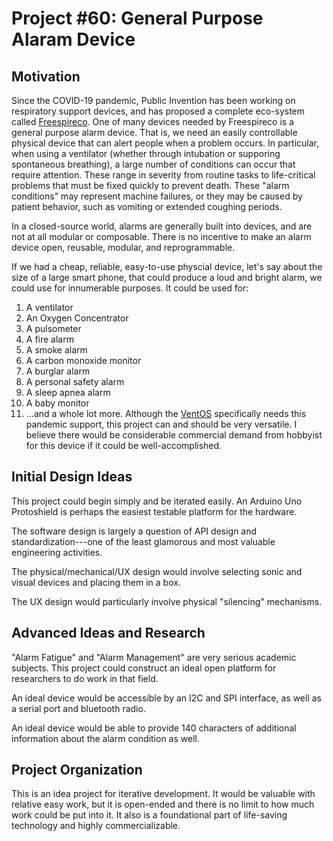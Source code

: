 # Project #60: General Purpose Alaram Device

## Motivation

Since the COVID-19 pandemic, Public Invention has been working on respiratory support devices, and has proposed a complete eco-system called [Freespireco](https://github.com/PubInv/freespireco).
One of many devices needed by Freespireco is a general purpose alarm device. That is, we need an easily controllable physical device that can alert people when
a problem occurs. In particular, when using a ventilator (whether through intubation or supporing spontaneous breathing), a large number of 
conditions can occur that require attention. These range in severity from routine tasks to life-critical problems that must be fixed quickly
to prevent death. These "alarm conditions" may represent machine failures, or they may be caused by patient behavior, such as vomiting or extended coughing
periods.

In a closed-source world, alarms are generally built into devices, and are not at all modular or composable. There is no incentive to make 
an alarm device open, reusable, modular, and reprogrammable.

If we had a cheap, reliable, easy-to-use physcial device, let's say about the size of a large smart phone, that could produce a loud and bright
alarm, we could use for innumerable purposes. It could be used for:
1. A ventilator
1. An Oxygen Concentrator
1. A pulsometer
1. A fire alarm
1. A smoke alarm
1. A carbon monoxide monitor
1. A burglar alarm
1. A personal safety alarm
1. A sleep apnea alarm
1. A baby monitor
1. ...and a whole lot more.
Although the [VentOS](https://gitlab.com/project-ventos/ventos) specifically needs this pandemic support, this project can and should be very versatile. 
I believe there would be considerable commercial demand from hobbyist for this device if it could be well-accomplished.

## Initial Design Ideas

This project could begin simply and be iterated easily. An Arduino Uno Protoshield is perhaps the easiest testable platform for the hardware.

The software design is largely a question of API design and standardization---one of the least glamorous and most valuable engineering activities.

The physical/mechanical/UX design would involve selecting sonic and visual devices and placing them in a box.

The UX design would particularly involve physical "silencing" mechanisms.

## Advanced Ideas and Research

"Alarm Fatigue" and "Alarm Management" are very serious academic subjects. This project could construct an ideal open platform for researchers to do work in
that field.

An ideal device would be accessible by an I2C and SPI interface, as well as a serial port and bluetooth radio.

An ideal device would be able to provide 140 characters of additional information about the alarm condition as well.

## Project Organization

This is an idea project for iterative development. It would be valuable with relative easy work, but it is open-ended and there is no limit to how much
work could be put into it. It also is a foundational part of life-saving technology and highly commercializable.
